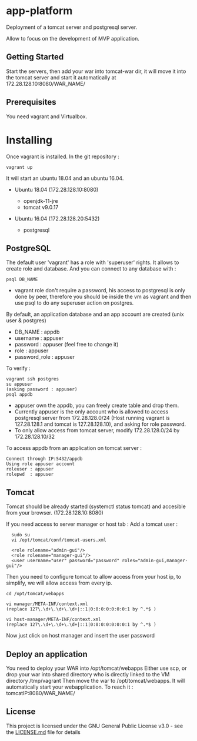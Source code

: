 # app-platform

Deployment of a tomcat server and postgresql server.

Allow to focus on the development of MVP application.


## Getting Started

Start the servers, then add your war into tomcat-war dir, it will move it into the tomcat server and start it automatically at 172.28.128.10:8080/WAR_NAME/

## Prerequisites

You need vagrant and Virtualbox.

# Installing

Once vagrant is installed.
In the git repository :
```
vagrant up
```
It will start an ubuntu 18.04 and an ubuntu 16.04.

* Ubuntu 18.04 (172.28.128.10:8080)
  * openjdk-11-jre
  * tomcat v9.0.17

* Ubuntu 16.04 (172.28.128.20:5432)
  * postgresql


## PostgreSQL

The default user 'vagrant' has a role with 'superuser' rights. It allows to create role and database. And you can connect to any database with :

```
psql DB_NAME
```

* vagrant role don't require a password, his access to postgresql is only done by peer, therefore you should be inside the vm as vagrant and then use psql to do any superuser action on postgres.

By default, an application database and an app account are created (unix user & postgres)
* DB_NAME : appdb
* username : appuser
* password : appuser (feel free to change it)
* role : appuser
* password_role : appuser

To verify :
```
vagrant ssh postgres
su appuser
(asking password : appuser)
psql appdb
```
* appuser own the appdb, you can freely create table and drop them.
* Currently appuser is the only account who is allowed to access postgresql server from 172.28.128.0/24 (Host running vagrant is 127.28.128.1 and tomcat is 127.28.128.10), and asking for role password.
* To only allow access from tomcat server, modify 172.28.128.0/24 by 172.28.128.10/32


To access appdb from an application on tomcat server :
```
Connect through IP:5432/appdb
Using role appuser account 
roleuser : appuser
rolepwd  : appuser
```


## Tomcat

Tomcat should be already started (systemctl status tomcat) and accesible from your browser. (172.28.128.10:8080)

If you need access to server manager or host tab :
Add a tomcat user : 
```
  sudo su
  vi /opt/tomcat/conf/tomcat-users.xml

  <role rolename="admin-gui"/>
  <role rolename="manager-gui"/>
  <user username="user" password="password" roles="admin-gui,manager-gui"/>
```

Then you need to configure tomcat to allow access from your host ip, to simplify, we will allow access from every ip.
```
cd /opt/tomcat/webapps

vi manager/META-INF/context.xml
(replace 127\.\d+\.\d+\.\d+|::1|0:0:0:0:0:0:0:1 by ^.*$ )

vi host-manager/META-INF/context.xml
(replace 127\.\d+\.\d+\.\d+|::1|0:0:0:0:0:0:0:1 by ^.*$ )
```
Now just click on host manager and insert the user password


## Deploy an application

You need to deploy your WAR into /opt/tomcat/webapps
Either use scp, or drop your war into shared directory who is directly linked to the VM directory /tmp/vagrant
Then move the war to /opt/tomcat/webapps.
It will automatically start your webapplication.
To reach it : tomcatIP:8080/WAR_NAME/


## License

This project is licensed under the GNU General Public License v3.0 - see the [LICENSE.md](LICENSE.md) file for details

